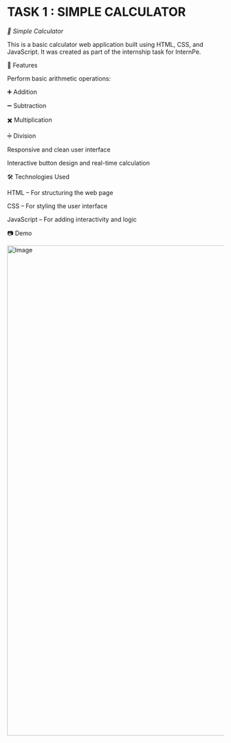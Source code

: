 # TASK 1 : SIMPLE CALCULATOR

*🔢 Simple Calculator*

This is a basic calculator web application built using HTML, CSS, and JavaScript. It was created as part of the internship task for InternPe.

📌 Features

Perform basic arithmetic operations:

➕ Addition

➖ Subtraction

✖️ Multiplication

➗ Division

Responsive and clean user interface

Interactive button design and real-time calculation

🛠️ Technologies Used

HTML – For structuring the web page

CSS – For styling the user interface

JavaScript – For adding interactivity and logic

📷 Demo

<img width="1916" height="1138" alt="Image" src="https://github.com/user-attachments/assets/d8bd295e-43fc-49f5-bf2a-7a295cbf940e" />
